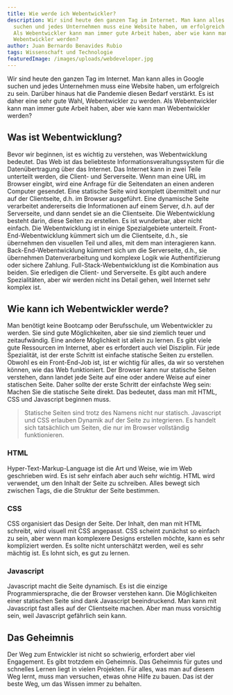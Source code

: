 ```yaml
---
title: Wie werde ich Webentwickler?
description: Wir sind heute den ganzen Tag im Internet. Man kann alles in Google
  suchen und jedes Unternehmen muss eine Website haben, um erfolgreich zu sein.
  Als Webentwickler kann man immer gute Arbeit haben, aber wie kann man
  Webentwickler werden?
author: Juan Bernardo Benavides Rubio
tags: Wissenschaft und Technologie
featuredImage: /images/uploads/webdeveloper.jpg
---
```

Wir sind heute den ganzen Tag im Internet. Man kann alles in Google suchen und jedes Unternehmen muss eine Website haben, um erfolgreich zu sein. Darüber hinaus hat die Pandemie diesen Bedarf verstärkt. Es ist daher eine sehr gute Wahl, Webentwickler zu werden. Als Webentwickler kann man immer gute Arbeit haben, aber wie kann man Webentwickler werden?

## Was ist Webentwicklung?

Bevor wir beginnen, ist es wichtig zu verstehen, was Webentwicklung bedeutet. Das Web ist das beliebteste Informationsveraltungssystem für die Datenübertragung über das Internet. Das Internet kann in zwei Teile unterteilt werden, die Client- und Serverseite. Wenn man eine URL im Browser eingibt, wird eine Anfrage für die Seitendaten an einen anderen Computer gesendet. Eine statische Seite wird komplett übermittelt und nur auf der Clientseite, d.h. im Browser ausgeführt. Eine dynamische Seite verarbeitet andererseits die Informationen auf einem Server, d.h. auf der Serverseite, und dann sendet sie an die Clientseite. Die Webentwicklung besteht darin, diese Seiten zu erstellen. Es ist wunderbar, aber nicht einfach.
Die Webentwicklung ist in einige Spezialgebiete unterteilt. Front-End-Webentwicklung kümmert sich um die Clientseite, d.h., sie übernehmen den visuellen Teil und alles, mit dem man interagieren kann. Back-End-Webentwicklung kümmert sich um die Serverseite, d.h., sie übernehmen Datenverarbeitung und komplexe Logik wie Authentifizierung oder sichere Zahlung. Full-Stack-Webentwicklung ist die Kombination aus beiden. Sie erledigen die Client- und Serverseite. Es gibt auch andere Spezialitäten, aber wir werden nicht ins Detail gehen, weil Internet sehr komplex ist.

## Wie kann ich Webentwickler werde?

Man benötigt keine Bootcamp oder Berufsschule, um Webentwickler zu werden. Sie sind gute Möglichkeiten, aber sie sind ziemlich teuer und zeitaufwändig. Eine andere Möglichkeit ist allein zu lernen. Es gibt viele gute Ressourcen im Internet, aber es erfordert auch viel Disziplin. Für jede Spezialität, ist der erste Schritt ist einfache statische Seiten zu erstellen. Obwohl es ein Front-End-Job ist, ist er wichtig für alles, da wir so verstehen können, wie das Web funktioniert. Der Browser kann nur statische Seiten verstehen, dann landet jede Seite auf eine oder andere Weise auf einer statischen Seite. Daher sollte der erste Schritt der einfachste Weg sein: Machen Sie die statische Seite direkt. Das bedeutet, dass man mit HTML, CSS und Javascript beginnen muss.

> Statische Seiten sind trotz des Namens nicht nur statisch. Javascript und CSS erlauben Dynamik auf der Seite zu integrieren. Es handelt sich tatsächlich um Seiten, die nur im Browser vollständig funktionieren.

### HTML

Hyper-Text-Markup-Language ist die Art und Weise, wie im Web geschrieben wird. Es ist sehr einfach aber auch sehr wichtig. HTML wird verwendet, um den Inhalt der Seite zu schreiben. Alles bewegt sich zwischen Tags, die die Struktur der Seite bestimmen.

### CSS

CSS organisiert das Design der Seite. Der Inhalt, den man mit HTML schreibt, wird visuell mit CSS angepasst. CSS scheint zunächst so einfach zu sein, aber wenn man komplexere Designs erstellen möchte, kann es sehr kompliziert werden. Es sollte nicht unterschätzt werden, weil es sehr mächtig ist. Es lohnt sich, es gut zu lernen.

### Javascript

Javascript macht die Seite dynamisch. Es ist die einzige Programmiersprache, die der Browser verstehen kann. Die Möglichkeiten einer statischen Seite sind dank Javascript beeindruckend. Man kann mit Javascript fast alles auf der Clientseite machen. Aber man muss vorsichtig sein, weil Javascript gefährlich sein kann.

## Das Geheimnis

Der Weg zum Entwickler ist nicht so schwierig, erfordert aber viel Engagement. Es gibt trotzdem ein Geheimnis. Das Geheimnis für gutes und schnelles Lernen liegt in vielen Projekten. Für alles, was man auf diesem Weg lernt, muss man versuchen, etwas ohne Hilfe zu bauen. Das ist der beste Weg, um das Wissen immer zu behalten.